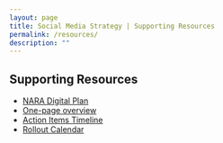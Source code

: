 ```yaml
---
layout: page
title: Social Media Strategy | Supporting Resources
permalink: /resources/
description: ""
---
```


## Supporting Resources

<ul>
  <li>
  <a href="../digitalplan/">NARA Digital Plan</a>
  </li>
  <li>
  <a href="../overview/">One-page overview</a>
  </li>
  <li>
  <a href="../timeline/" >Action Items Timeline</a>
  </li>
  <li>
  <a href="../calendar/">Rollout Calendar</a>
  </li>
</ul>

